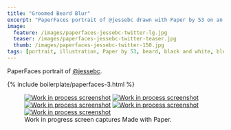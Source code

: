 ```yaml
---
title: "Groomed Beard Blur"
excerpt: "PaperFaces portrait of @jessebc drawn with Paper by 53 on an iPad."
image: 
  feature: /images/paperfaces-jessebc-twitter-lg.jpg
  teaser: /images/paperfaces-jessebc-twitter-teaser.jpg
  thumb: /images/paperfaces-jessebc-twitter-150.jpg
tags: [portrait, illustration, Paper by 53, beard, black and white, blend]
---
```


PaperFaces portrait of [@jessebc](http://twitter.com/jessebc).

{% include boilerplate/paperfaces-3.html %}

<figure class="third">
  <a href="{{ site.url }}/images/paperfaces-jessebc-process-1-lg.jpg"><img src="{{ site.url }}/images/paperfaces-jessebc-process-1-600.jpg" alt="Work in process screenshot"></a>
  <a href="{{ site.url }}/images/paperfaces-jessebc-process-2-lg.jpg"><img src="{{ site.url }}/images/paperfaces-jessebc-process-2-600.jpg" alt="Work in process screenshot"></a>
  <a href="{{ site.url }}/images/paperfaces-jessebc-process-3-lg.jpg"><img src="{{ site.url }}/images/paperfaces-jessebc-process-3-600.jpg" alt="Work in process screenshot"></a>
  <a href="{{ site.url }}/images/paperfaces-jessebc-process-4-lg.jpg"><img src="{{ site.url }}/images/paperfaces-jessebc-process-4-600.jpg" alt="Work in process screenshot"></a>
  <a href="{{ site.url }}/images/paperfaces-jessebc-twitter-lg.jpg"><img src="{{ site.url }}/images/paperfaces-jessebc-process-5-600.jpg" alt="Work in process screenshot"></a>
  <figcaption>Work in progress screen captures Made with Paper.</figcaption>
</figure>